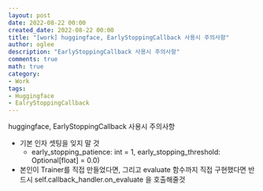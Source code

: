 ```yaml
---
layout: post
date: 2022-08-22 00:00
created_date: 2022-08-22 00:00
title: "[work] huggingface, EarlyStoppingCallback 사용시 주의사항"
author: oglee
description: "EarlyStoppingCallback 사용시 주의사항"
comments: true
math: true
category:
- Work
tags:
- Huggingface
- EalryStoppingCallback
---
```


huggingface, EarlyStoppingCallback 사용시 주의사항

<!--more-->

- 기본 인자 셋팅을 잊지 말 것
  -  early_stopping_patience: int = 1, early_stopping_threshold: Optional[float] = 0.0)
- 본인이 Trainer를 직접 만들었다면, 그리고 evaluate 함수까지 직접 구현했다면 반드시 <strog>self.callback_handler.on_evaluate</strong> 을 호출해줄것
